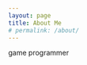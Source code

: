 ```yaml
---
layout: page
title: About Me
# permalink: /about/
---
```


game programmer

<!-- $$
\begin{pmatrix}
\frac {2n} {r-l} & 0                & \frac {r+l} {r-l} & 0 \\
0                & \frac {2n} {t-b} & \frac {t+b} {t-b} & 0 \\
\end{pmatrix}
$$

$$

(\frac {x_{eye}} {w_{eye}}) 

$$ -->


